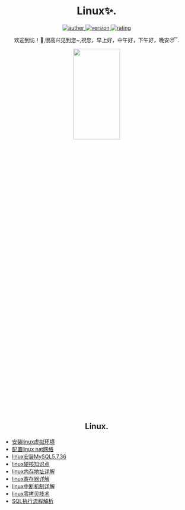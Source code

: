 <h1 align="center">Linux✨.</h1>
<p align="center">
 <a href="https://github.com/Walhalla-Summary/Linux_Notes">
 <img alt="auther" src="https://img.shields.io/badge/auther-Walhalla-orange">
 </a>
 <a href="https://github.com/Walhalla-Summary/Linux_Notes">
 <img alt="version" src="https://img.shields.io/badge/version-1.0.1-blue.svg">
 </a>
 <a href="https://github.com/Walhalla-Summary/Linux_Notes">
  <img alt="rating" src="https://img.shields.io/badge/rating-★★★☆☆-brightgreen">
 </a> 
</p>
<p align="center">
 <p align="center"> 欢迎到访！🎈,很高兴见到您~,祝您，早上好，中午好，下午好，晚安😴. </p>
</p>

<p align="center">
 <a href="https://github.com/Walhalla-Summary">
 <img  src="https://github.com/Walhalla-Summary/Walhalla-Summary/blob/master/%E5%BE%AE%E4%BF%A1%E5%9B%BE%E7%89%87_20220526142602.png" width="50%" height="25%">
 </a>
</p>

<h2 align="center">Linux.</h2>

* [安装linux虚拟环境](https://github.com/Walhalla-Summary/Linux_Notes/blob/master/linux/Linux/%E9%83%A8%E7%BD%B2%E8%99%9A%E6%8B%9F%E7%8E%AF%E5%A2%83%E5%AE%89%E8%A3%85%20Linux%20%E7%B3%BB%E7%BB%9F.md)
* [配置linux nat网络](https://github.com/Walhalla-Summary/Linux_Notes/blob/master/linux/Linux/%E4%B8%80%E6%96%87%E7%8E%A9%E8%BD%ACLinux(NAT)%E7%BD%91%E7%BB%9C%E9%85%8D%E7%BD%AE.md)
* [linux安装MySQL5.7.36](https://github.com/Walhalla-Summary/Linux_Notes/blob/master/linux/Linux/%E4%B8%80%E6%96%87%E7%8E%A9%E8%BD%ACLinux%E5%AE%89%E8%A3%85MySQL8.0.16.md)
* [linux硬核知识点](https://github.com/Walhalla-Summary/Linux_Notes/blob/master/linux/Linux/Linux%E7%A1%AC%E6%A0%B8%E7%9F%A5%E8%AF%86%E7%82%B9.md)
* [linux内存地址详解](https://github.com/Walhalla-Summary/Linux_Notes/blob/master/linux/Linux/linux%E8%AF%A6%E8%A7%A3%E5%86%85%E5%AD%98%E5%9C%B0%E5%9D%8001.md)
* [linux寄存器详解](https://github.com/Walhalla-Summary/Linux_Notes/blob/master/linux/Linux/linux%E8%AF%A6%E8%A7%A3%E5%AF%84%E5%AD%98%E5%99%A8.md)
* [linux中断机制详解](https://github.com/Walhalla-Summary/Linux_Notes/blob/master/linux/Linux/%E8%AF%A6%E8%A7%A3Linux%E4%B8%AD%E6%96%AD%E6%9C%BA%E5%88%B6.md)
* [linux零拷贝技术](https://github.com/Walhalla-Summary/Linux_Notes/blob/master/linux/Linux/linux%E9%9B%B6%E6%8B%B7%E8%B4%9D%E6%8A%80%E6%9C%AF.md)
* [SQL执行流程解析](https://github.com/Walhalla-Summary/SQL/blob/master/MySQL/SQL%E6%89%A7%E8%A1%8C%E8%BF%87%E7%A8%8B%E8%AF%A6%E8%A7%A3.md)
